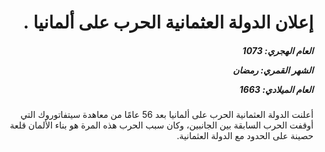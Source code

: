 <h1 dir="rtl">إعلان الدولة العثمانية الحرب على ألمانيا .</h1>

<h5 dir="rtl">العام الهجري:  1073

الشهر القمري: رمضان

العام الميلادي: 1663</h5>

<p dir="rtl">أعلنت الدولة العثمانية الحرب على ألمانيا بعد 56 عامًا من معاهدة سيتفاتوروك التي أوقفت الحرب السابقة بين الجانبين، وكان سبب الحرب هذه المرة هو بناء الألمان قلعة حصينة على الحدود مع الدولة العثمانية.</p></br>
